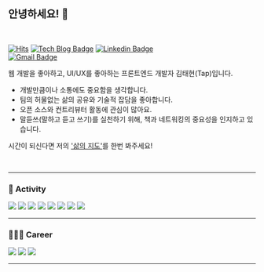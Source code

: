 
<!--![header](https://capsule-render.vercel.app/api?type=rounded&height=200&color=gradient&text=Welcome%20to%20my%20Github!&textBg=false&fontColor=ffffff&fontAlign=50&animation=twinkling) -->

## 안녕하세요! 🫡
<br/>

[![Hits](https://hits.seeyoufarm.com/api/count/incr/badge.svg?url=https%3A%2F%2Fgithub.com%2FTap-Kim%2Fhit-counter&count_bg=%232AD6EF&title_bg=%23191919&icon=&icon_color=%23E7E7E7&title=hits&edge_flat=false)](https://hits.seeyoufarm.com)
[![Tech Blog Badge](http://img.shields.io/badge/-Tech%20blog-black?style=flat-square&logo=bloglovin&link=https://ironist-tapkim.tistory.com/)](https://ironist-tapkim.tistory.com/)
[![Linkedin Badge](https://img.shields.io/badge/-LinkedIn-blue?style=flat-square&logo=Linkedin&logoColor=white&link=https://www.linkedin.com/in/taehyeon-kim-44432bb6/)](https://www.linkedin.com/in/taehyeon-kim-44432bb6/)	
[![Gmail Badge](https://img.shields.io/badge/Gmail-d14836?style=flat-square&logo=Gmail&logoColor=white&link=mailto:rlaxogus0517@gmail.com)](mailto:rlaxogus0517@gmail.com)

웹 개발을 좋아하고, UI/UX를 좋아하는 프론트엔드 개발자 김태현(Tap)입니다.

- 개발만큼이나 소통에도 중요함을 생각합니다.
- 팀의 허물없는 삶의 공유와 기술적 잡담을 좋아합니다.
- 오픈 소스와 컨트리뷰터 활동에 관심이 많아요.
- 말듣쓰(말하고 듣고 쓰기)를 실천하기 위해, 책과 네트워킹의 중요성을 인지하고 있습니다.

시간이 되신다면 저의 ['삶의 지도'](https://tapkim.notion.site/tapkim/250ccf976db24af69ce0f01db68e9fa0)를 한번 봐주세요!

<br/>


---

### 👀 Activity

<img src='https://img.shields.io/badge/2023.11 ~ ing -📚 서울 프론트엔드 스터디-FF9900'/>  
<img src='https://img.shields.io/badge/2023.11 ~ ing -📚 글또 9기 독서 모임-996633'/>  
<img src='https://img.shields.io/badge/2023.11 ~ ing -✍️ 글또 9기-CC9966'/>  
<img src='https://img.shields.io/badge/2023.11 ~ 2023.11 -🤿 프론트엔드 다이빙 클럽-164863'/>  
<img src='https://img.shields.io/badge/2023.07 ~ ing -👀 GDG Songdo/Incheon-99CCFF'/>  
<img src='https://img.shields.io/badge/2023.06 ~ 2023.09 -⛰️ Namsan-0000CC'/>  
<img src='https://img.shields.io/badge/2022.12 ~ ing -🎯 사내 스터디 ZIPZUG-CC0066'/>  
<img src='https://img.shields.io/badge/2022.12 ~ ing -🎄 개인 블로그 개발 도파민-FF9900'/>  

<br/>


---


### 👨🏻‍💻 Career

<img src='https://img.shields.io/badge/2022.04 ~ ing -이스트소프트-0000FF'/>  
<img src='https://img.shields.io/badge/2018.05 ~ 2022.04.04 - 더존비즈온-0099FF'/>  
<img src='https://img.shields.io/badge/2012.02 ~ 2018.02 - 동서대학교-FF3333'/>  

<br/>

---
